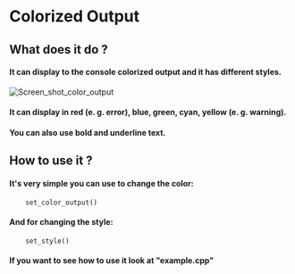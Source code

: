 # Colorized Output
## What does it do ?
#### It can display to the console colorized output and it has different styles.
![Screen_shot_color_output](https://user-images.githubusercontent.com/84326264/149540401-6ab0aa77-3886-41d1-aabc-87ee8748ceea.png)

#### It can display in red (e. g. error), blue, green, cyan, yellow (e. g. warning).
#### You can also use **bold** and underline text.

## How to use it ?
#### It's very simple you can use to change the color:
``` 
    set_color_output()
``` 
#### And for changing the style:
```
    set_style()
```
#### If you want to see how to use it look at "example.cpp"
